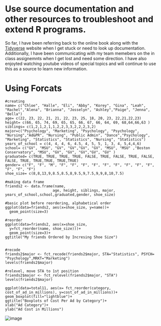 # Use source documentation and other resources to troubleshoot and extend R programs.

 So far, I have been referring back to the online book along with the [Tidyverse](https://www.tidyverse.org/packages/) website when I get stuck or need to look up documentation. Additionally, I have been communicating with my team memebers on the in class assignemnts when I get lost and need some direction. I have also enjoyted watching youtube videos of special topics and will continue to use this as a source to learn new information. 


# Using Forcats 

```{r factors/forcats}
#creating 
name= c("Chloe", "Halle", "Eli", "Abby", "Korey", "Gina", "Leah", "Rachel","Alena", "Brianna", "Josselyn", "Ashley","Paige", "Jenna", "Bella")
age= c(22, 23, 22, 21, 21, 22, 23, 25, 18, 20, 23, 22,21,22,23)
height= c(66, 65, 74, 69, 65, 65, 66, 67, 66, 64, 69, 68,64,66,63 )
siblings= c(1,2,1,2,1,1,2,2,3,3,2,2,2,3,2)
major=c("Psychology", "Marketing", "Psychology", "Psychology", "Nursing","Ad&PR", "Nursing", "Public Admin", "Dance","Psychology", "Marketing", "Statistics", "Statistics", "Nursing", "Statistics")
years_of_school = c(4, 4, 4, 6, 4.5, 4, 5, 5, 1, 3, 4, 5,4,4,6)
school= c("GV", "MSU", "GV", "GV","GV", "GV", "MSU", "MSU" ,"Boston Conservatory", "MSU", "GV", "GV", "GV","GV", "GV" )
graduated= c(TRUE, TRUE, TRUE, TRUE, FALSE, TRUE, FALSE, TRUE, FALSE, FALSE, TRUE, TRUE,TRUE, TRUE,TRUE)
gender= c("F", "F", "M", "F", "F", "F", "F", "F", "F", "F", "F", "F", "F", "F", "F")
shoe_size= c(8,8,13,9,8.5,8.5,8,9.5,9,7.5,9,9,8,10,7.5)

#making data frame
friends2 <- data.frame(name, 
                      age, height, siblings, major, years_of_school,school,graduated,gender, shoe_size)

#basic plot before reordering, alphabetical order
ggplot(data=friends2, aes(x=shoe_size, y=name))+
  geom_point(size=3)

#reorder
ggplot(data=friends2, aes(x=shoe_size, 
  y=fct_reorder(name, shoe_size)))+
  geom_point(size=3)+
ggtitle("My friends Ordered by Incresing Shoe Size")


#recode 
friends2$major <- fct_recode(friends2$major, STA="Statistics", PSYCH= "Psychology",MRKT="Marketing")
levels(friends2$major)

#relevel, move STA to 1st position
friends2$major <- fct_relevel(friends2$major, "STA")
levels(friends2$major)
```


```{r boxplot, reorder }
ggplot(data=total11, aes(x= fct_reorder(category, cost_of_ad_in_millions), y=cost_of_ad_in_millions))+
geom_boxplot(fill="lightblue")+
ggtitle("Boxplots of Cost Per Ad by Category")+
xlab("Ad Category")+
ylab("Ad Cost in Millions")
```
![image](https://user-images.githubusercontent.com/105231104/180085418-dd2487fb-f772-4158-85df-2095301198a3.png)
